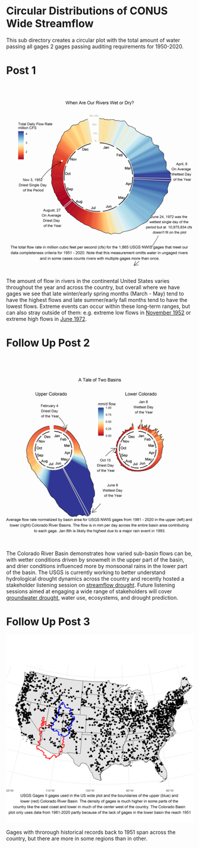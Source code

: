 # Circular Distributions of CONUS Wide Streamflow
This sub directory creates a circular plot with the total amount of water passing all gages 2 gages passing auditing requirements for 1950-2020. 

# Post 1

![](viz/Wettest_Day_of_the_Year.png)

The amount of flow in rivers in the continental United States varies throughout the year and across the country, but overall where we have gages we see that late winter/early spring months (March - May) tend to have the highest flows and late summer/early fall months tend to have the lowest flows. Extreme events can occur within these long-term ranges, but can also stray outside of them: e.g. extreme low flows in [November 1952](https://pubs.usgs.gov/wsp/1804/report.pdf#:~:text=The%20rare%20occurrence%20of%20a%20succession%20of%20drought-,much%20of%20the%20southern%20half%20of%20the%20Nation.) or extreme high flows in [June 1972](https://pubs.er.usgs.gov/publication/pp924).

# Follow Up Post 2

![](viz/Wettest_Day_of_the_Year_CRB.png)

The Colorado River Basin demonstrates how varied sub-basin flows can be, with wetter conditions driven by snowmelt in the upper part of the basin, and drier conditions influenced more by monsoonal rains in the lower part of the basin. The USGS is currently working to better understand hydrological drought dynamics across the country and recently hosted a stakeholder listening session on [streamflow drought](https://www.drought.gov/webinars/drought-prediction-focus-streamflow-end-user-listening-session). Future listening sessions aimed at engaging a wide range of stakeholders will cover [groundwater drought](https://www.drought.gov/events/drought-prediction-focus-groundwater-end-user-listening-session), water use, ecosystems, and drought prediction.

# Follow Up Post 3

![](viz/Map_of_Gages.png)

Gages with throrough historical records back to 1951 span across the country, but there are more in some regions than in other. 
